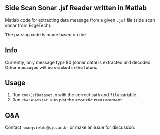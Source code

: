 ## Side Scan Sonar .jsf Reader written in Matlab

Matlab code for extracting data message from a given ```.jsf``` file (side scan sonar from EdgeTech).

The parsing code is made based on the 

## Info
Currently, only message type 80 (sonar data) is extracted and decoded. Other messages will be cracked in the future.

## Usage
1. Run ```cookJsfDataset.m``` with the correct ```path``` and ```file``` variable.
2. Run ```checkDataset.m``` to plot the acoustic measurement.

## Q&A
Contact ```hoangvietdo@sju.ac.kr``` or make an issue for discussion.
